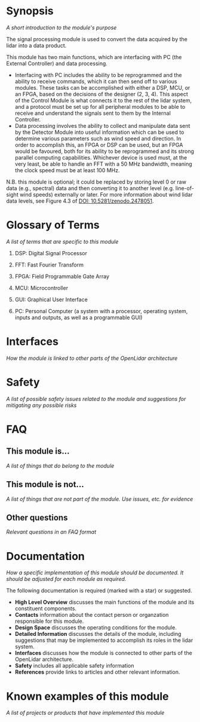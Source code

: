 # Synopsis
_A short introduction to the module's purpose_

The signal processing module is used to convert the data acquired by the lidar into a data product.

This module has two main functions, which are interfacing with PC (the External Controller) and data processing.
 - Interfacing with PC includes the ability to be reprogrammed and the ability to receive commands, which it can then send off to various modules. These tasks can be accomplished with either a DSP, MCU, or an FPGA, based on the decisions of the designer (2, 3, 4). This aspect of the Control Module is what connects it to the rest of the lidar system, and a protocol must be set up for all peripheral modules to be able to receive and understand the signals sent to them by the Internal Controller.
- Data processing involves the ability to collect and manipulate data sent by the Detector Module into useful information which can be used to determine various parameters such as wind speed and direction. In order to accomplish this, an FPGA or DSP can be used, but an FPGA would be favoured, both for its ability to be reprogrammed and its strong parallel computing capabilities. Whichever device is used must, at the very least, be able to handle an FFT with a 50 MHz bandwidth, meaning the clock speed must be at least 100 MHz.

N.B. this module is optional; it could be replaced by storing level 0 or raw data (e.g., spectral) data and then converting it to another level (e.g. line-of-sight wind speeds) externally or later. For more information about wind lidar data levels, see Figure 4.3 of [DOI: 10.5281/zenodo.2478051](https://doi.org/10.5281/zenodo.2478051).

# Glossary of Terms

_A list of terms that are specific to this module_

1. DSP: Digital Signal Processor

2. FFT: Fast Fourier Transform

3. FPGA: Field Programmable Gate Array

4. MCU: Microcontroller

5. GUI: Graphical User Interface

6. PC: Personal Computer (a system with a processor, operating system, inputs and outputs, as well as a programmable GUI)
# Interfaces
_How the module is linked to other parts of the OpenLidar architecture_

# Safety
_A list of possible safety issues related to the module and suggestions for mitigating any possible risks_

# FAQ
## This module is...
_A list of things that do belong to the module_

## This module is not...
_A list of things that are not part of the module. Use issues, etc. for evidence_

## Other questions
_Relevant questions in an FAQ format_

# Documentation
_How a specific implementation of this module should be documented. It should be adjusted for each module as required._

The following documentation is required (marked with a star) or suggested.
- **High Level Overview** discusses the main functions of the module and its constituent components.
- **Contacts** information about the contact person or organzation responsible for this module.
- **Design Space** discusses the operating conditions for the module.
- **Detailed Information** discusses the details of the module, including suggestions that may be implemented to accomplish its roles in the lidar system.
- **Interfaces** discusses how the module is connected to other parts of the OpenLidar architecture.
- **Safety** includes all applicable safety information
- **References** provide links to articles and other relevant information.

# Known examples of this module
_A list of projects or products that have implemented this module_
